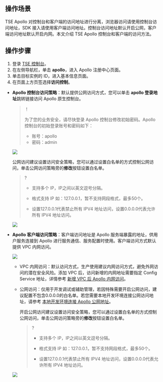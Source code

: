 ## 操作场景

TSE Apollo 对控制台和客户端的访问地址进行分离，浏览器访问请使用控制台访问地址，SDK 接入请使用客户端访问地址。控制台访问地址默认开启公网，客户端访问地址默认开启内网。本文介绍 TSE Apollo 控制台和客户端的访问方法。



## 操作步骤

1. 登录 [TSE 控制台](https://console.cloud.tencent.com/tse)。
2. 在左侧导航栏，单击 **apollo**，进入 Apollo 注册中心页面。
3. 单击目标实例的 ID，进入基本信息页面。
4. 在页面上方页签选择**访问控制**。

- **Apollo 控制台访问策略**：默认提供公网访问方式，您可以单击 **apollo 登录地址**跳转链接访问 Apollo 原生控制台。

  > ！
  >
  > 为了您的业务安全，请尽快登录 Apollo 控制台修改初始密码。Apollo 控制台的初始登录账号和密码如下：
  >
  > - 账号：apollo
  > - 密码：admin

  ![](https://qcloudimg.tencent-cloud.cn/raw/b254b8b50362a8e55678544cf384342e.png)

  公网访问建议设置访问安全策略，您可以通过设置白名单的方式控制公网访问，单击公网访问策略旁的**修改**按钮设置白名单。

  > ?
  >
  > - 支持多个 IP，IP之间以英文逗号分隔。
  >
  > - 格式支持 IP 如：127.0.0.1，暂不支持网段格式，最多50个。
  >
  > - 设置127.0.0.1代表禁止所有 IPV4 地址访问，设置0.0.0.0代表允许所有 IPV4 地址访问。

  ![](https://qcloudimg.tencent-cloud.cn/raw/7124da8b14c71d01c485806cd50c50de.png)

- **Apollo 客户端访问策略**：客户端访问地址是 Apollo 服务端暴露的地址，供用户服务连接到 Apollo 进行服务通信、服务配置时使用。客户端访问方式默认提供 VPC 内网访问。

  ![](https://qcloudimg.tencent-cloud.cn/raw/0f58d53014aa3a194d96b211f02dbb44.png)

  - VPC 内网访问：默认访问方式，生产使用建议内网访问方式，避免外网访问的潜在安全风险。添加 VPC 后，访问新增的内网地址需要指定 Config Service 地址，详情参考 [新增 VPC 后 Apollo 内网访问](https://cloud.tencent.com/document/product/1364/77965)。

  - 公网访问：仅用于开发调试或辅助管理，若因特殊需要开启公网访问，建议配置不包含0.0.0.0的白名单。若您需要本地开发环境连接公网访问地址，请参考 [本地开发环境连接 Apollo 公网地址](https://cloud.tencent.com/document/product/1364/74389)。

    开启公网访问建议设置访问安全策略，您可以通过设置白名单的方式控制公网访问，单击公网访问策略旁的**修改**按钮设置白名单。

    > ?
    >
    > - 支持多个 IP，IP之间以英文逗号分隔。
    >
    > - 格式支持 IP 如：127.0.0.1，暂不支持网段格式，最多50个。
    >
    > - 设置127.0.0.1代表禁止所有 IPV4 地址访问，设置0.0.0.0代表允许所有 IPV4 地址访问。

  ![](https://qcloudimg.tencent-cloud.cn/raw/acd3e6f6ee783736449afb6f186c8360.png)

